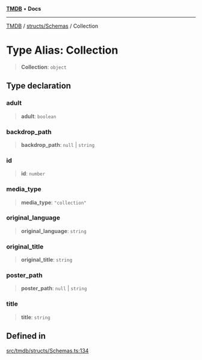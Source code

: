 [**TMDB**](../../../README.md) • **Docs**

***

[TMDB](../../../README.md) / [structs/Schemas](../README.md) / Collection

# Type Alias: Collection

> **Collection**: `object`

## Type declaration

### adult

> **adult**: `boolean`

### backdrop\_path

> **backdrop\_path**: `null` \| `string`

### id

> **id**: `number`

### media\_type

> **media\_type**: `"collection"`

### original\_language

> **original\_language**: `string`

### original\_title

> **original\_title**: `string`

### poster\_path

> **poster\_path**: `null` \| `string`

### title

> **title**: `string`

## Defined in

[src/tmdb/structs/Schemas.ts:134](https://github.com/Norviah/media-hub/blob/d809718af017974e095f312fcfa8bfdf58d3e3e5/src/tmdb/structs/Schemas.ts#L134)
